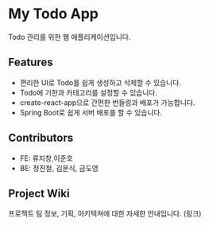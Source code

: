 # My Todo App

Todo 관리를 위한 웹 애플리케이션입니다.

## Features

- 편리한 UI로 Todo를 쉽게 생성하고 삭제할 수 있습니다.
- Todo에 기한과 카테고리를 설정할 수 있습니다.
- create-react-app으로 간편한 번들링과 배포가 가능합니다.
- Spring Boot로 쉽게 서버 배포를 할 수 있습니다.

## Contributors

- FE: 류지창,이준호
- BE: 정진철, 김문식, 금도영

## Project Wiki

프로젝트 팀 정보, 기획, 아키텍쳐에 대한 자세한 안내입니다.
(링크)